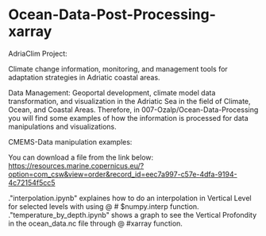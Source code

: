 # Ocean-Data-Post-Processing-xarray

AdriaClim Project:

Climate change information, monitoring, and management tools for adaptation strategies in Adriatic coastal areas.

Data Management: Geoportal development, climate model data transformation, and visualization in the Adriatic Sea in the field of Climate, Ocean, and Coastal Areas. Therefore, in 007-Ozalp/Ocean-Data-Processing you will find some examples of how the information is processed for data manipulations and visualizations.

CMEMS-Data manipulation examples:

You can download a file from the link below:
https://resources.marine.copernicus.eu/?option=com_csw&view=order&record_id=eec7a997-c57e-4dfa-9194-4c72154f5cc5

."interpolation.ipynb" explaines how to do an interpolation in Vertical Level for selected levels with using @ # $numpy.interp function.
."temperature_by_depth.ipynb" shows a graph to see the Vertical Profondity in the ocean_data.nc file through @ #xarray function.
